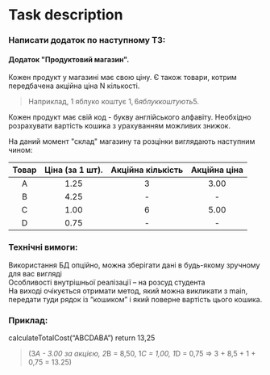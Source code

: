 # Task description  

### Написати додаток по наступному ТЗ:
#### Додаток "Продуктовий магазин".
Кожен продукт у магазині має свою ціну. Є також товари, котрим передбачена акційна ціна N кількості.  
>Наприклад, 1 яблуко коштує 1$, 6 яблук коштують 5$.   

Кожен продукт має свій код - букву англійського алфавіту. Необхідно розрахувати вартість кошика з урахуванням можливих знижок.  

На даний момент "склад" магазину та розцінки виглядають наступним чином:

| Товар | Ціна (за 1 шт). | Акційна кількість | Акційна ціна |
|:-----:|:---------------:|:-----------------:|:------------:|
|   A   |      1.25       |         3         |     3.00     |
|   B   |      4.25       |         -         |      -       |
|   C   |      1.00       |         6         |     5.00     |
|   D   |      0.75       |         -         |      -       |

### Технічні вимоги:
Використання БД опційно, можна зберігати дані в будь-якому зручному для вас вигляді   
Особливості внутрішньої реалізації – на розсуд студента   
На виході очікується отримати метод, який можна викликати з main, передати туди рядок із “кошиком” і який поверне вартість цього кошика.

### Приклад:
calculateTotalCost(“ABCDABA”) return 13,25   
>(3*A - 3.00 за акцією, 2*В = 8,50, 1*С = 1,00, 1*D = 0,75 => 3 + 8,5 + 1 + 0,75 = 13.25)